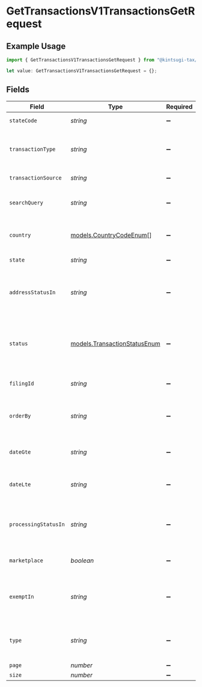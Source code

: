 # GetTransactionsV1TransactionsGetRequest

## Example Usage

```typescript
import { GetTransactionsV1TransactionsGetRequest } from "@kintsugi-tax/tax-platform-sdk/models/operations";

let value: GetTransactionsV1TransactionsGetRequest = {};
```

## Fields

| Field                                                                                                                            | Type                                                                                                                             | Required                                                                                                                         | Description                                                                                                                      |
| -------------------------------------------------------------------------------------------------------------------------------- | -------------------------------------------------------------------------------------------------------------------------------- | -------------------------------------------------------------------------------------------------------------------------------- | -------------------------------------------------------------------------------------------------------------------------------- |
| `stateCode`                                                                                                                      | *string*                                                                                                                         | :heavy_minus_sign:                                                                                                               | Filter transactions by state code.                                                                                               |
| `transactionType`                                                                                                                | *string*                                                                                                                         | :heavy_minus_sign:                                                                                                               | Filter by transaction type (e.g., SALE, FULL_CREDIT_NOTE,<br/>        PARTIAL_CREDIT_NOTE, ARCHIVE etc.).                        |
| `transactionSource`                                                                                                              | *string*                                                                                                                         | :heavy_minus_sign:                                                                                                               | Filter transactions based on the source.                                                                                         |
| `searchQuery`                                                                                                                    | *string*                                                                                                                         | :heavy_minus_sign:                                                                                                               | Search for transactions using a general query<br/>        (e.g., order ID, customer name).                                       |
| `country`                                                                                                                        | [models.CountryCodeEnum](../../models/countrycodeenum.md)[]                                                                      | :heavy_minus_sign:                                                                                                               | Filter transactions by country code<br/>        (ISO 3166-1 alpha-2 format, e.g., US).                                           |
| `state`                                                                                                                          | *string*                                                                                                                         | :heavy_minus_sign:                                                                                                               | Filter by full state name (e.g., California).                                                                                    |
| `addressStatusIn`                                                                                                                | *string*                                                                                                                         | :heavy_minus_sign:                                                                                                               | Filter by address status (e.g., UNVERIFIED, INVALID,<br/>        PARTIALLY_VERIFIED, VERIFIED, UNVERIFIABLE).                    |
| `status`                                                                                                                         | [models.TransactionStatusEnum](../../models/transactionstatusenum.md)                                                            | :heavy_minus_sign:                                                                                                               | Filter by transaction status (e.g., PENDING, COMMITTED,<br/>        CANCELLED, FULLY_REFUNDED, PARTIALLY_REFUNDED, ARCHIVED).    |
| `filingId`                                                                                                                       | *string*                                                                                                                         | :heavy_minus_sign:                                                                                                               | Retrieve transactions linked to a specific filing ID.                                                                            |
| `orderBy`                                                                                                                        | *string*                                                                                                                         | :heavy_minus_sign:                                                                                                               | Sort results based on specified fields.<br/>        Prefix with - for descending order (e.g., -date for newest first).           |
| `dateGte`                                                                                                                        | *string*                                                                                                                         | :heavy_minus_sign:                                                                                                               | Retrieve transactions with a date<br/>        greater than or equal to (YYYY-MM-DD).                                             |
| `dateLte`                                                                                                                        | *string*                                                                                                                         | :heavy_minus_sign:                                                                                                               | Retrieve transactions with a date<br/>        less than or equal to (YYYY-MM-DD).                                                |
| `processingStatusIn`                                                                                                             | *string*                                                                                                                         | :heavy_minus_sign:                                                                                                               | Filter transactions based on processing status.<br/>        Multiple values can be passed as a comma-separated list.             |
| `marketplace`                                                                                                                    | *boolean*                                                                                                                        | :heavy_minus_sign:                                                                                                               | Filter transactions by marketplace (e.g., AMAZON, EBAY).                                                                         |
| `exemptIn`                                                                                                                       | *string*                                                                                                                         | :heavy_minus_sign:                                                                                                               | Filter transactions by exemption status.<br/>        Multiple values can be passed as a comma-separated list (e.g., EXEMPT,TAXABLE). |
| `type`                                                                                                                           | *string*                                                                                                                         | :heavy_minus_sign:                                                                                                               | Filter transactions by type (e.g., SALE, FULL_CREDIT_NOTE,<br/>        PARTIAL_CREDIT_NOTE, ARCHIVE etc.).                       |
| `page`                                                                                                                           | *number*                                                                                                                         | :heavy_minus_sign:                                                                                                               | Page number                                                                                                                      |
| `size`                                                                                                                           | *number*                                                                                                                         | :heavy_minus_sign:                                                                                                               | Page size                                                                                                                        |